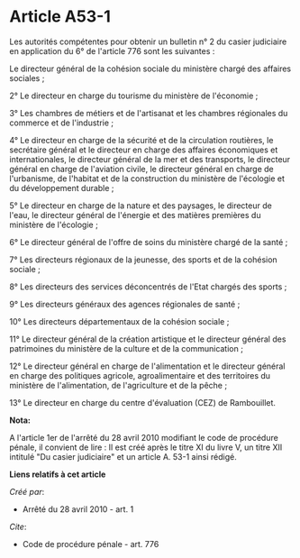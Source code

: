 # Article A53-1

Les autorités compétentes pour obtenir un bulletin n° 2 du casier judiciaire en application du 6° de l'article 776 sont les
suivantes : 

Le directeur général de la cohésion sociale du ministère chargé des affaires sociales ; 

2° Le directeur en charge du tourisme du ministère de l'économie ; 

3° Les chambres de métiers et de l'artisanat et les chambres régionales du commerce et de l'industrie ; 

4° Le directeur en charge de la sécurité et de la circulation routières, le secrétaire général et le directeur en charge des
affaires économiques et internationales, le directeur général de la mer et des transports, le directeur général en charge de
l'aviation civile, le directeur général en charge de l'urbanisme, de l'habitat et de la construction du ministère de
l'écologie et du développement durable ; 

5° Le directeur en charge de la nature et des paysages, le directeur de l'eau, le directeur général de l'énergie et des
matières premières du ministère de l'écologie ; 

6° Le directeur général de l'offre de soins du ministère chargé de la santé ; 

7° Les directeurs régionaux de la jeunesse, des sports et de la cohésion sociale ; 

8° Les directeurs des services déconcentrés de l'Etat chargés des sports ; 

9° Les directeurs généraux des agences régionales de santé ; 

10° Les directeurs départementaux de la cohésion sociale ; 

11° Le directeur général de la création artistique et le directeur général des patrimoines du ministère de la culture et de
la communication ; 

12° Le directeur général en charge de l'alimentation et le directeur général en charge des politiques agricole,
agroalimentaire et des territoires du ministère de l'alimentation, de l'agriculture et de la pêche ; 

13° Le directeur en charge du centre d'évaluation (CEZ) de Rambouillet.

**Nota:**

A l'article 1er de l'arrêté du 28 avril 2010 modifiant le code de procédure pénale, il convient de lire : Il est créé après
le titre XI du livre V, un titre XII intitulé "Du casier judiciaire" et un article A. 53-1 ainsi rédigé.

**Liens relatifs à cet article**

_Créé par_:

  - Arrêté du 28 avril 2010 - art. 1

_Cite_:

  - Code de procédure pénale - art. 776

